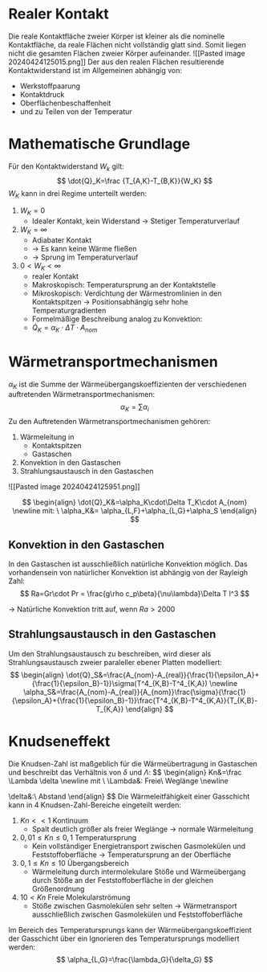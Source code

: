 # Realer Kontakt
Die reale Kontaktfläche zweier Körper ist kleiner als die nominelle Kontaktfläche, da reale Flächen nicht vollständig glatt sind. Somit liegen nicht die gesamten Flächen zweier Körper aufeinander.
![[Pasted image 20240424125015.png]]
Der aus den realen Flächen resultierende Kontaktwiderstand ist im Allgemeinen abhängig von:
- Werkstoffpaarung
- Kontaktdruck
- Oberflächenbeschaffenheit
- und zu Teilen von der Temperatur

# Mathematische Grundlage
Für den Kontaktwiderstand $W_k$ gilt:
$$
\dot{Q}_K=\frac {T_{A,K}-T_{B,K}}{W_K}
$$
$W_K$ kann in drei Regime unterteilt werden:
1. $W_K=0$
	- Idealer Kontakt, kein Widerstand -> Stetiger Temperaturverlauf
2. $W_K=\infty$ 
	- Adiabater Kontakt
	- -> Es kann keine Wärme fließen
	- -> Sprung im Temperaturverlauf
3. $0<W_K<\infty$
	- realer Kontakt
	- Makroskopisch: Temperatursprung an der Kontaktstelle
	- Mikroskopisch: Verdichtung der Wärmestromlinien in den Kontaktspitzen -> Positionsabhängig sehr hohe Temperaturgradienten
	- Formelmäßige Beschreibung analog zu Konvektion:
	- $\dot{Q}_K=\alpha_K\cdot\Delta T\cdot A_{nom}$

# Wärmetransportmechanismen 
$\alpha_K$ ist die Summe der Wärmeübergangskoeffizienten der verschiedenen auftretenden Wärmetransportmechanismen:
$$
\alpha_K=\sum\alpha_i
$$
Zu den Auftretenden Wärmetransportmechanismen gehören:
1. Wärmeleitung in
	- Kontaktspitzen
	- Gastaschen
2. Konvektion in den Gastaschen
3. Strahlungsaustausch in den Gastaschen

![[Pasted image 20240424125951.png]]

$$
\begin{align}
\dot{Q}_K&=\alpha_K\cdot\Delta T_K\cdot A_{nom}
\newline
mit: \ \alpha_K&= \alpha_{L,F}+\alpha_{L,G}+\alpha_S
\end{align}
$$

## Konvektion in den Gastaschen
In den Gastaschen ist ausschließlich natürliche Konvektion möglich. Das vorhandensein von natürlicher Konvektion ist abhängig von der Rayleigh Zahl:
$$
Ra=Gr\cdot Pr = \frac{g\rho c_p\beta}{\nu\lambda}\Delta T l^3
$$

-> Natürliche Konvektion tritt auf, wenn $Ra>2000$

## Strahlungsaustausch in den Gastaschen
Um den Strahlungsaustausch zu beschreiben, wird dieser als Strahlungsaustausch zweier paraleller ebener Platten modelliert:
$$
\begin{align}
\dot{Q}_S&=\frac{A_{nom}-A_{real}}{\frac{1}{\epsilon_A}+{\frac{1}{\epsilon_B}-1}}\sigma(T^4_{K,B}-T^4_{K,A})
\newline
\alpha_S&=\frac{A_{nom}-A_{real}}{A_{nom}}\frac{\sigma}{\frac{1}{\epsilon_A}+{\frac{1}{\epsilon_B}-1}}\frac{T^4_{K,B}-T^4_{K,A}}{T_{K,B}-T_{K,A}}
\end{align}
$$
# Knudseneffekt
Die Knudsen-Zahl ist maßgeblich für die Wärmeübertragung in Gastaschen und beschreibt das Verhältnis von $\delta$ und $\Lambda$:
$$
\begin{align}
Kn&=\frac \Lambda \delta \newline
mit \ \Lambda&: Freie\ Weglänge
\newline

\delta&:\ Abstand
\end{align}
$$
Die Wärmeleitfähigkeit einer Gasschicht kann in 4 Knudsen-Zahl-Bereiche eingeteilt werden:
1. $Kn << 1$ Kontinuum
	- Spalt deutlich größer als freier Weglänge -> normale Wärmeleitung
2. $0,01 \leq Kn \leq 0,1$ Temperatursprung
	- Kein vollständiger Energietransport zwischen Gasmolekülen und Feststoffoberfläche -> Temperatursprung an der Oberfläche
3. $0,1\leq Kn\leq 10$ Übergangsbereich
	- Wärmeleitung durch intermolekulare Stöße und Wärmeübergang durch Stöße an der Feststoffoberfläche in der gleichen Größenordnung
4. $10<Kn$ Freie Molekularströmung
	- Stöße zwischen Gasmolekülen sehr selten -> Wärmetransport ausschließlich zwischen Gasmolekülen und Feststoffoberfläche

Im Bereich des Temperatursprungs kann der Wärmeübergangskoeffizient der Gasschicht über ein Ignorieren des Temperatursprungs modelliert werden:
$$
\alpha_{L,G}=\frac{\lambda_G}{\delta_G}
$$
